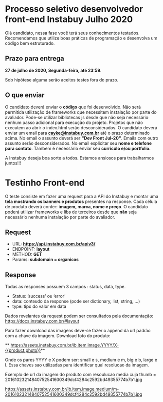 # Processo seletivo desenvolvedor front-end Instabuy Julho 2020 #

Olá candidato, nessa fase você terá seus conhecimentos testados. 
Recomendamos que utilize boas práticas de programação e desenvolva um código bem estruturado. 

## Prazo para entrega ##
**27 de julho de 2020, Segunda-feira, até 23:59.** 

Sob hipótese alguma serão aceitos testes fora do prazo.


## O que enviar ##

O candidato deverá enviar o **código** que foi desenvolvido. Não será permitida utilização de frameworks que necessitem instalação por parte do avaliador. 
Pode-se utilizar bibliotecas js desde que não seja necessário nenhum passo adicional para execução do projeto.
Projetos que não executem ao abrir o index.html serão desconsiderados.
O candidato deverá enviar um email para **cayke@instabuy.com.br** até o prazo determinado acima. No email o assunto deverá ser **"Dev Front Jul-20"**. 
Emails com outro assunto serão desconsiderados.
No email explicitar seu **nome e telefone para contato**.
Tambem é necessário enviar seu **curriculo e/ou portfolio**.

A Instabuy deseja boa sorte a todos. Estamos ansiosos para trabalharmos juntos!!!


# Testinho Front-end #

O teste consiste em fazer uma request para a API do Instabuy e montar uma **tela mostrando os banners e produtos** presentes na response.
Cada célula de produto deverá conter: **imagem, marca, nome e preço**.
O candidato poderá utilizar frameworks e libs de terceiros desde que **não** seja necessário nenhuma instalação por parte do avaliador.


## Request ##

- URL:  **https://api.instabuy.com.br/apiv3/**
- ENDPOINT: **layout**
- METHOD: **GET**
- Params: **subdomain = organicos**

## Response ##

Todas as responses possuem 3 campos : status, data, type.

- Status: ’success’ ou ‘error’
- data: conteudo da response (pode ser dictionary, list, string, …)
- type: tipo do valor em data

Dados revelantes da request podem ser consultados pela documentação:
https://docs.instabuy.com.br/#layout
	
Para fazer download das imagens deve-se fazer o append da url padrão com a chave da imagem.
Download foto do produto:

** https://assets.instabuy.com.br/ib.item.image.YYYY/X-{{product.photo}}**

Onde os pares YYYY e X podem ser: small e s, medium e m, big e b, large e l. Essa chaves sao utilizadas para identificar qual resolucao da imagem.

Exemplo de url da imagem do produto com resoulucao media cuja thumb = 20161023214840752541600349dcf4284c2592bd49355774b7b1.jpg

https://assets.instabuy.com.br/ib.item.image.medium/m-20161023214840752541600349dcf4284c2592bd49355774b7b1.jpg




